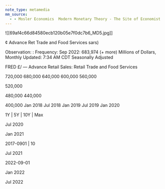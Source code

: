 ```yaml
---
note_type: metamedia
mm_source:
  - - Mosler Economics  Modern Monetary Theory - The Site of Economist Warren MoslerMosler Economics  Modern Monetary Theory  The Site of Economist Warren Mosler.md
---
```


![[69af4c66d84580ecb120b05e7f0dc7b6_MD5.jpg]]

¢ Advance Ret Trade and Food Services sars)

Observation: : Frequency:
Sep 2022: 683,974 (+ more)  Millions of Dollars,  Monthly
Updated: 7:34 AM CDT Seasonally Adjusted

FRED £/ — Advance Retail Sales: Retail Trade and Food Services

720,000
680,000
640,000
600,000
560,000

520,000

480,000
440,000

400,000
Jan 2018 Jul 2018 Jan 2019 Jul 2019 Jan 2020

1Y | 5Y | 10Y | Max

Jul 2020

Jan 2021

2017-0901 | 10

Jul 2021

2022-09-01

Jan 2022

Jul 2022

